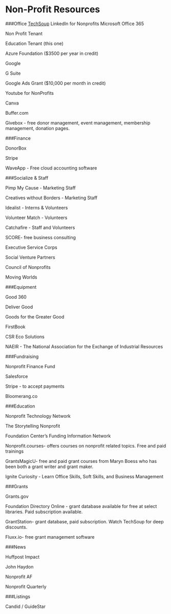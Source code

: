 # Non-Profit Resources

###Office
[TechSoup](http://techsoup.org "TechSoup")
LinkedIn for Nonprofits 
Microsoft 
Office 365 

Non Profit Tenant 

Education Tenant (this one) 

Azure Foundation ($3500 per year in credit) 

Google 

G Suite 

Google Ads Grant ($10,000 per month in credit) 

Youtube for NonProfits 

Canva 

Buffer.com 

Givebox - free donor management, event management, membership management, donation pages. 

###Finance 

DonorBox 

Stripe 

WaveApp - Free cloud accounting software 

###Socialize & Staff 

Pimp My Cause - Marketing Staff 

Creatives without Borders - Marketing Staff 

Idealist - Interns & Volunteers 

Volunteer Match - Volunteers 

Catchafire - Staff and Volunteers 

SCORE- free business consulting 

Executive Service Corps 

Social Venture Partners 

Council of Nonprofits 

Moving Worlds 

###Equipment 

Good 360 

Deliver Good 

Goods for the Greater Good 

FirstBook 

CSR Eco Solutions 

NAEIR - The National Association for the Exchange of Industrial Resources 

###Fundraising 

Nonprofit Finance Fund 

Salesforce 

Stripe - to accept payments 

Bloomerang.co 

###Education 

Nonprofit Technology Network  

The Storytelling Nonprofit 

Foundation Center’s Funding Information Network 

Nonprofit.courses- offers courses on nonprofit related topics. Free and paid trainings 

GrantsMagicU- free and paid grant courses from Maryn Boess who has been both a grant writer and grant maker. 

Ignite Curiosity - Learn Office Skills, Soft Skills, and Business Management 

###Grants 

Grants.gov 

Foundation Directory Online - grant database available for free at select libraries. Paid subscription available. 

GrantStation- grant database, paid subscription. Watch TechSoup for deep discounts. 

Fluxx.io- free grant management software 

###News 

Huffpost Impact 

John Haydon 

Nonprofit AF 

Nonprofit Quarterly 

###Listings 

Candid / GuideStar
